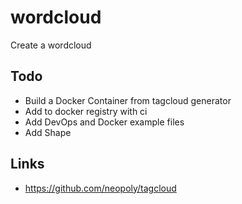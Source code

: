 # wordcloud

Create a wordcloud

## Todo
* Build a Docker Container from tagcloud generator
* Add to docker registry with ci
* Add DevOps and Docker example files
* Add Shape

## Links
* https://github.com/neopoly/tagcloud
